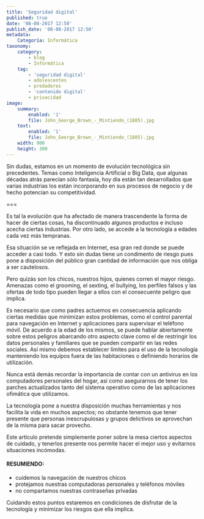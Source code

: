 ```yaml
---
title: 'Seguridad digital'
published: true
date: '08-08-2017 12:50'
publish_date: '08-08-2017 12:50'
metadata:
    Categoría: Informática
taxonomy:
    category:
        - blog
        - Informática
    tag:
        - 'seguridad digital'
        - adolescentes
        - predadores
        - 'contenido digital'
        - privacidad
image:
    summary:
        enabled: '1'
        file: John_George_Brown_-_Mintiendo_(1885).jpg
    text:
        enabled: '1'
        file: John_George_Brown_-_Mintiendo_(1885).jpg
    width: 900
    height: 300
---
```


Sin dudas, estamos en un momento de evolución tecnológica sin precedentes. Temas como Inteligencia Artificial o Big Data, que algunas décadas atrás parecían sólo fantasía, hoy día están tan desarrollados que varias industrias los están incorporando en sus procesos de negocio y de hecho potencian su competitividad.

===

Es tal la evolución que ha afectado de manera trascendente la forma de hacer de ciertas cosas, ha discontinuado algunos productos e incluso acecha ciertas industrias. Por otro lado, se accede a la tecnología a edades cada vez más tempranas.

Esa situación se ve reflejada en Internet, esa gran red donde se puede acceder a casi todo. Y esto sin dudas tiene un condimento de riesgo pues pone a disposición del público gran cantidad de información que nos obliga a ser cautelosos.

Pero quizás son los chicos, nuestros hijos, quienes corren el mayor riesgo. Amenazas como el grooming, el sexting, el bullying, los perfiles falsos y las ofertas de todo tipo pueden llegar a ellos con el consecuente peligro que implica.

Es necesario que como padres actuemos en consecuencia aplicando ciertas medidas que minimizan estos problemas, como el control parental para navegación en Internet y aplicaciones para supervisar el teléfono móvil. De acuerdo a la edad de los mismos, se puede hablar abiertamente sobre estos peligros abarcando otro aspecto clave como el de restringir los datos personales y familiares que se pueden compartir en las redes sociales. Así mismo debemos establecer límites para el uso de la tecnología manteniendo los equipos fuera de las habitaciones o definiendo horarios de utilización.

Nunca está demás recordar la importancia de contar con un antivirus en los computadores personales del hogar, así como asegurarnos de tener los parches actualizados tanto del sistema operativo como de las aplicaciones ofimática que utilizamos.

La tecnología pone a nuestra disposición muchas herramientas y nos facilita la vida en muchos aspectos; no obstante tenemos que tener presente que personas inescrupulosas y grupos delictivos se aprovechan de la misma para sacar provecho.

Este artículo pretende simplemente poner sobre la mesa ciertos aspectos de cuidado, y tenerlos presente nos permite hacer el mejor uso y evitarnos situaciones incómodas.

#### RESUMIENDO:

+ cuidemos la navegación de nuestros chicos
+ protejamos nuestras computadoras personales y teléfonos móviles
+ no compartamos nuestras contraseñas privadas

Cuidando estos puntos estaremos en condiciones de disfrutar de la tecnología y minimizar los riesgos que ella implica.